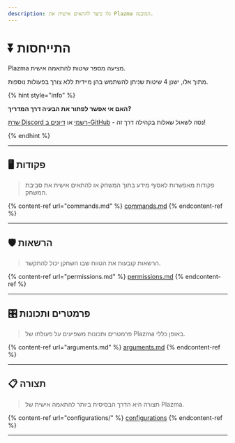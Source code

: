 ```yaml
---
description: גלו כיצד להתאים אישית את Plazma המובנה.
---
```


# ⏬ התייחסות

Plazma מציעה מספר שיטות להתאמה אישית.

מתוך אלו, ישנן 4 שיטות שניתן להשתמש בהן מיידית ללא צורך בפעולות נוספות.

{% hint style="info" %}

**האם אי אפשר לפתור את הבעיה דרך המדריך?**

[שרת Discord רשמי](https://discord.gg/MmfC52K8A8) או [דיונים ב-GitHub](https://github.com/PlazmaMC/PlazmaBukkit/discussions) - נסה לשאול שאלות בקהילה דרך זה!

{% endhint %}

***

## 🖥️ פקודות <a href="#id-1" id="id-1"></a>

> פקודות מאפשרות לאסוף מידע בתוך המשחק או להתאים אישית את סביבת המשחק.

{% content-ref url="commands.md" %}
[commands.md](commands.md)
{% endcontent-ref %}

***

## 🛡️ הרשאות <a href="#id-2" id="id-2"></a>

> הרשאות קובעות את הטווח שבו השחקן יכול להתקשר.

{% content-ref url="permissions.md" %}
[permissions.md](permissions.md)
{% endcontent-ref %}

***

## 🎛️ פרמטרים ותכונות <a href="#id-3" id="id-3"></a>

> פרמטרים ותכונות משפיעים על פעולתו של Plazma באופן כללי.

{% content-ref url="arguments.md" %}
[arguments.md](arguments.md)
{% endcontent-ref %}

***

## 📋 תצורה <a href="#id-4" id="id-4"></a>

> תצורה היא הדרך הבסיסית ביותר להתאמה אישית של Plazma.

{% content-ref url="configurations/" %}
[configurations](configurations/)
{% endcontent-ref %}

***
